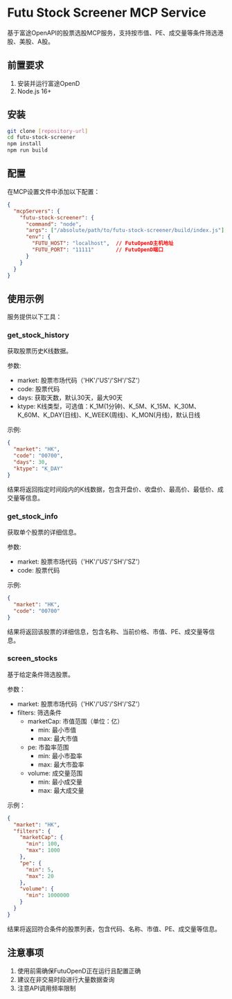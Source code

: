 # Futu Stock Screener MCP Service

基于富途OpenAPI的股票选股MCP服务，支持按市值、PE、成交量等条件筛选港股、美股、A股。

## 前置要求

1. 安装并运行富途OpenD
2. Node.js 16+

## 安装

```bash
git clone [repository-url]
cd futu-stock-screener
npm install
npm run build
```

## 配置

在MCP设置文件中添加以下配置：

```json
{
  "mcpServers": {
    "futu-stock-screener": {
      "command": "node",
      "args": ["/absolute/path/to/futu-stock-screener/build/index.js"],
      "env": {
        "FUTU_HOST": "localhost",  // FutuOpenD主机地址
        "FUTU_PORT": "11111"       // FutuOpenD端口
      }
    }
  }
}
```

## 使用示例

服务提供以下工具：

### get_stock_history

获取股票历史K线数据。

参数:
- market: 股票市场代码（'HK'/'US'/'SH'/'SZ'）
- code: 股票代码
- days: 获取天数，默认30天，最大90天
- ktype: K线类型，可选值：K_1M(1分钟)、K_5M、K_15M、K_30M、K_60M、K_DAY(日线)、K_WEEK(周线)、K_MON(月线)，默认日线

示例:

```json
{
  "market": "HK",
  "code": "00700",
  "days": 30,
  "ktype": "K_DAY"
}
```

结果将返回指定时间段内的K线数据，包含开盘价、收盘价、最高价、最低价、成交量等信息。

### get_stock_info

获取单个股票的详细信息。

参数:
- market: 股票市场代码（'HK'/'US'/'SH'/'SZ'）
- code: 股票代码

示例:

```json
{
  "market": "HK",
  "code": "00700"
}
```

结果将返回该股票的详细信息，包含名称、当前价格、市值、PE、成交量等信息。

### screen_stocks

基于给定条件筛选股票。

参数：
- market: 股票市场代码（'HK'/'US'/'SH'/'SZ'）
- filters: 筛选条件
  - marketCap: 市值范围（单位：亿）
    - min: 最小市值
    - max: 最大市值
  - pe: 市盈率范围
    - min: 最小市盈率
    - max: 最大市盈率
  - volume: 成交量范围
    - min: 最小成交量
    - max: 最大成交量

示例：

```json
{
  "market": "HK",
  "filters": {
    "marketCap": {
      "min": 100,
      "max": 1000
    },
    "pe": {
      "min": 5,
      "max": 20
    },
    "volume": {
      "min": 1000000
    }
  }
}
```

结果将返回符合条件的股票列表，包含代码、名称、市值、PE、成交量等信息。

## 注意事项

1. 使用前需确保FutuOpenD正在运行且配置正确
2. 建议在非交易时段进行大量数据查询
3. 注意API调用频率限制
